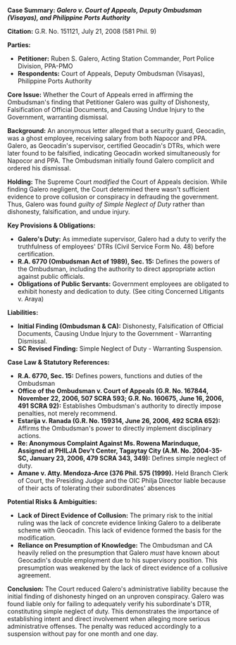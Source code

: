 **Case Summary: *Galero v. Court of Appeals, Deputy Ombudsman (Visayas), and Philippine Ports Authority***

**Citation:** G.R. No. 151121, July 21, 2008 (581 Phil. 9)

**Parties:**

*   **Petitioner:** Ruben S. Galero, Acting Station Commander, Port Police Division, PPA-PMO
*   **Respondents:** Court of Appeals, Deputy Ombudsman (Visayas), Philippine Ports Authority

**Core Issue:** Whether the Court of Appeals erred in affirming the Ombudsman's finding that Petitioner Galero was guilty of Dishonesty, Falsification of Official Documents, and Causing Undue Injury to the Government, warranting dismissal.

**Background:** An anonymous letter alleged that a security guard, Geocadin, was a ghost employee, receiving salary from both Napocor and PPA. Galero, as Geocadin's supervisor, certified Geocadin's DTRs, which were later found to be falsified, indicating Geocadin worked simultaneously for Napocor and PPA. The Ombudsman initially found Galero complicit and ordered his dismissal.

**Holding:** The Supreme Court *modified* the Court of Appeals decision. While finding Galero negligent, the Court determined there wasn't sufficient evidence to prove collusion or conspiracy in defrauding the government. Thus, Galero was found *guilty of Simple Neglect of Duty* rather than dishonesty, falsification, and undue injury.

**Key Provisions & Obligations:**

*   **Galero's Duty:** As immediate supervisor, Galero had a duty to verify the truthfulness of employees' DTRs (Civil Service Form No. 48) before certification.
*   **R.A. 6770 (Ombudsman Act of 1989), Sec. 15:** Defines the powers of the Ombudsman, including the authority to direct appropriate action against public officials.
*   **Obligations of Public Servants:** Government employees are obligated to exhibit honesty and dedication to duty. (See citing Concerned Litigants v. Araya)

**Liabilities:**

*   **Initial Finding (Ombudsman & CA):** Dishonesty, Falsification of Official Documents, Causing Undue Injury to the Government - Warranting Dismissal.
*   **SC Revised Finding:** Simple Neglect of Duty - Warranting Suspension.

**Case Law & Statutory References:**

*   **R.A. 6770, Sec. 15:** Defines powers, functions and duties of the Ombudsman
*   **Office of the Ombudsman v. Court of Appeals (G.R. No. 167844, November 22, 2006, 507 SCRA 593; G.R. No. 160675, June 16, 2006, 491 SCRA 92):**  Establishes Ombudsman's authority to directly impose penalties, not merely recommend.
*   **Estarija v. Ranada (G.R. No. 159314, June 26, 2006, 492 SCRA 652):**  Affirms the Ombudsman's power to directly implement disciplinary actions.
*   **Re: Anonymous Complaint Against Ms. Rowena Marinduque, Assigned at PHILJA Dev't Center, Tagaytay City (A.M. No. 2004-35-SC, January 23, 2006, 479 SCRA 343, 349):** Defines simple neglect of duty.
*   **Amane v. Atty. Mendoza-Arce (376 Phil. 575 (1999).** Held Branch Clerk of Court, the Presiding Judge and the OIC Philja Director liable because of their acts of tolerating their subordinates' absences

**Potential Risks & Ambiguities:**

*   **Lack of Direct Evidence of Collusion:** The primary risk to the initial ruling was the lack of concrete evidence linking Galero to a deliberate scheme with Geocadin. This lack of evidence formed the basis for the modification.
*   **Reliance on Presumption of Knowledge:** The Ombudsman and CA heavily relied on the presumption that Galero *must* have known about Geocadin's double employment due to his supervisory position. This presumption was weakened by the lack of direct evidence of a collusive agreement.

**Conclusion:** The Court reduced Galero's administrative liability because the initial finding of dishonesty hinged on an unproven conspiracy. Galero was found liable only for failing to adequately verify his subordinate's DTR, constituting simple neglect of duty. This demonstrates the importance of establishing intent and direct involvement when alleging more serious administrative offenses. The penalty was reduced accordingly to a suspension without pay for one month and one day.
